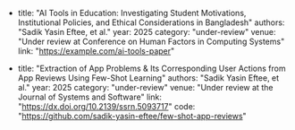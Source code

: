 - title: "AI Tools in Education: Investigating Student Motivations, Institutional Policies, and Ethical Considerations in Bangladesh"
  authors: "Sadik Yasin Eftee, et al."
  year: 2025
  category: "under-review"
  venue: "Under review at Conference on Human Factors in Computing Systems"
  link: "https://example.com/ai-tools-paper"

- title: "Extraction of App Problems & Its Corresponding User Actions from App Reviews Using Few-Shot Learning"
  authors: "Sadik Yasin Eftee, et al."
  year: 2025
  category: "under-review"
  venue: "Under review at the Journal of Systems and Software"
  link: "https://dx.doi.org/10.2139/ssrn.5093717"
  code: "https://github.com/sadik-yasin-eftee/few-shot-app-reviews"
